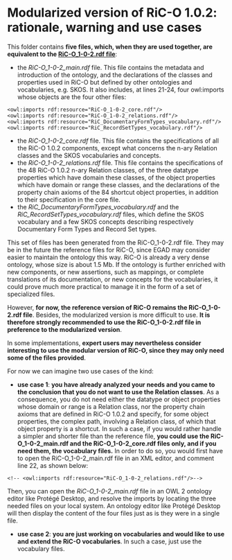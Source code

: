 # Modularized version of RiC-O 1.0.2: rationale, warning and use cases

This folder contains **five files, which, when they are used together, are equivalent to the [RiC-O_1-0-2.rdf file](../RiC-O_1-0-2.rdf)**:

- the *RiC-O_1-0-2_main.rdf* file. This file contains the metadata and introduction of the ontology, and the declarations of the classes and properties used in RiC-O but defined by other ontologies and vocabularies, e.g. SKOS. It also includes, at lines 21-24, four owl:imports whose objects are the four other files:
```
<owl:imports rdf:resource="RiC-O_1-0-2_core.rdf"/>
<owl:imports rdf:resource="RiC-O_1-0-2_relations.rdf"/>
<owl:imports rdf:resource="RiC_DocumentaryFormTypes_vocabulary.rdf"/>
<owl:imports rdf:resource="RiC_RecordSetTypes_vocabulary.rdf"/>
```

- the *RiC-O_1-0-2_core.rdf* file. This file contains the specifications of all the RiC-O 1.0.2 components, except what concerns the n-ary Relation classes and the SKOS vocabularies and concepts.
- the *RiC-O_1-0-2_relations.rdf* file. This file contains the specifications of the 48 RiC-O 1.0.2 n-ary Relation classes, of the three datatype properties which have domain these classes, of the object properties which have domain or range these classes, and the declarations of the property chain axioms of the 84 shortcut object properties, in addition to their specification in the core file.
- the *RiC_DocumentaryFormTypes_vocabulary.rdf* and the *RiC_RecordSetTypes_vocabulary.rdf* files, which define the SKOS vocabulary and a few SKOS concepts describing respectively Documentary Form Types and Record Set types.


This set of files has been generated from the RiC-O_1-0-2.rdf file. They may be in the future the reference files for RiC-O, since EGAD may consider easier to maintain the ontology this way. RiC-O is already a very dense ontology, whose size is about 1.5 Mb. If the ontology is further enriched with new components, or new assertions, such as mappings, or complete translations of its documentation, or new concepts for the vocabularies, it could prove much more practical to manage it in the form of a set of specialized files.


However, **for now, the reference version of RiC-O remains the RiC-O_1-0-2.rdf file**. Besides, the modularized version is more difficult to use. **It is therefore strongly recommended to use the RiC-O_1-0-2.rdf file in preference to the modularized version**.

In some implementations, **expert users may nevertheless consider interesting to use the modular version of RiC-O, since they may only need some of the files provided**.

For now we can imagine two use cases of the kind:

- **use case 1**: **you have already analyzed your needs and you came to the conclusion that you do not want to use the Relation classes**. 
As a consequence, you do not need either the datatype or object properties whose domain or range is a Relation class, nor the property chain axioms that are defined in RiC-O 1.0.2 and specify, for some object properties, the complex path, involving a Relation class, of which that object property is a shortcut.
In such a case, if you would rather handle a simpler and shorter file than the reference file, **you could use the RiC-O_1-0-2_main.rdf and the RiC-O_1-0-2_core.rdf files only, and if you need them, the vocabulary files.** 
In order to do so, you would first have to open the RiC-O_1-0-2_main.rdf file in an XML editor, and comment line 22, as shown below:
```
<!-- <owl:imports rdf:resource="RiC-O_1-0-2_relations.rdf"/>-->
```
Then, you can open the *RiC-O_1-0-2_main.rdf* file in an OWL 2 ontology editor like Protégé Desktop, and resolve the imports by locating the three needed files on your local system. An ontology editor like Protégé Desktop will then display the content of the four files just as is they were in a single file.

- **use case 2**: **you are just working on vocabularies and would like to use and extend the RiC-O vocabularies**. In such a case, just use the vocabulary files.





